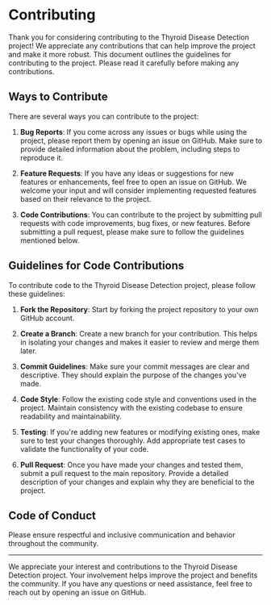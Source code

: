 # Contributing

Thank you for considering contributing to the Thyroid Disease Detection project! We appreciate any contributions that can help improve the project and make it more robust. This document outlines the guidelines for contributing to the project. Please read it carefully before making any contributions.

## Ways to Contribute

There are several ways you can contribute to the project:

1. **Bug Reports**: If you come across any issues or bugs while using the project, please report them by opening an issue on GitHub. Make sure to provide detailed information about the problem, including steps to reproduce it.

2. **Feature Requests**: If you have any ideas or suggestions for new features or enhancements, feel free to open an issue on GitHub. We welcome your input and will consider implementing requested features based on their relevance to the project.

3. **Code Contributions**: You can contribute to the project by submitting pull requests with code improvements, bug fixes, or new features. Before submitting a pull request, please make sure to follow the guidelines mentioned below.

## Guidelines for Code Contributions

To contribute code to the Thyroid Disease Detection project, please follow these guidelines:

1. **Fork the Repository**: Start by forking the project repository to your own GitHub account.

2. **Create a Branch**: Create a new branch for your contribution. This helps in isolating your changes and makes it easier to review and merge them later.

3. **Commit Guidelines**: Make sure your commit messages are clear and descriptive. They should explain the purpose of the changes you've made.

4. **Code Style**: Follow the existing code style and conventions used in the project. Maintain consistency with the existing codebase to ensure readability and maintainability.

5. **Testing**: If you're adding new features or modifying existing ones, make sure to test your changes thoroughly. Add appropriate test cases to validate the functionality of your code.

6. **Pull Request**: Once you have made your changes and tested them, submit a pull request to the main repository. Provide a detailed description of your changes and explain why they are beneficial to the project.

## Code of Conduct

Please ensure respectful and inclusive communication and behavior throughout the community.

---

We appreciate your interest and contributions to the Thyroid Disease Detection project. Your involvement helps improve the project and benefits the community. If you have any questions or need assistance, feel free to reach out by opening an issue on GitHub.